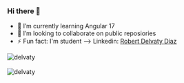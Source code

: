 ### Hi there 👋

<!--
**delvaty/delvaty** is a ✨ _special_ ✨ repository because its `README.md` (this file) appears on your GitHub profile.

Here are some ideas to get you started:

- 🔭 I’m currently working on ...
- 🌱 I’m currently learning ...
- 👯 I’m looking to collaborate on ...
- 🤔 I’m looking for help with ...
- 💬 Ask me about ...
- 📫 How to reach me: ...
- 😄 Pronouns: ...
- ⚡ Fun fact: ...
-->


- 🌱 I’m currently learning Angular 17
- 👯 I’m looking to collaborate on public reposiories
- ⚡ Fun fact: I'm student
--> Linkedin: [Robert Delvaty Díaz](www.linkedin.com/in/robert-delvaty-diaz-6228582b5)

<div>
  <img align="center" src="https://github-readme-stats.vercel.app/api?username=delvaty&show_icons=true&theme=dark" alt="delvaty" />
<div/>
<br />
  
<div>
  <img align="center" src="https://github-readme-stats.vercel.app/api/top-langs/?username=delvaty&layout=compact&hide=html&theme=dark" alt="delvaty" />
<div/>
<br />

